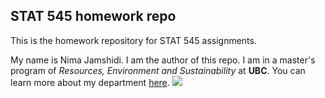 ## STAT 545 homework repo
This is the homework repository for STAT 545 assignments.

My name is Nima Jamshidi. I am the author of this repo. I am in a master's program of _Resources, Environment and Sustainability_ at __UBC__. You can learn more about my department [here](http://ires.ubc.ca/).
![](http://ires.ubc.ca/files/2013/03/IRES-logo-5-e1455067599627.jpg)
